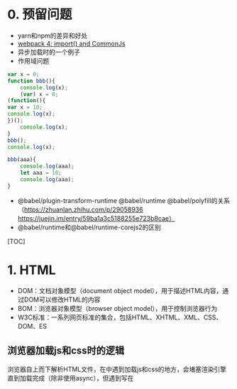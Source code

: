 # 0. 预留问题

- yarn和npm的差异和好处
- [webpack 4: import() and CommonJs](https://medium.com/webpack/webpack-4-import-and-commonjs-d619d626b655)
- 异步加载时的一个例子
- 作用域问题
```js
var x = 0;
function bbb(){
	console.log(x);
	(var) x = 0;
(function(){
var x = 10;
console.log(x);
})();
	console.log(x);
}
bbb();
console.log(x);

bbb(aaa){
	console.log(aaa);
	let aaa = 10;
	console.log(aaa);
}
```
- @babel/plugin-transform-runtime @babel/runtime @babel/polyfill的关系（https://zhuanlan.zhihu.com/p/29058936 https://juejin.im/entry/59ba1a3c5188255e723b8cae）
- @babel/runtime和@babel/runtime-corejs2的区别

[TOC]


# 1. HTML

- DOM：文档对象模型（document object model），用于描述HTML内容，通过DOM可以修改HTML的内容
- BOM：浏览器对象模型（browser object model），用于控制浏览器行为
- W3C标准：一系列网页标准的集合，包括HTML、XHTML、XML、CSS、DOM、ES

## 浏览器加载js和css时的逻辑

浏览器自上而下解析HTML文件，在<head>中遇到加载js和css的地方，会堵塞渲染引擎直到加载完成（除非使用async），但遇到写在<script>中的代码块，会直接执行。进入body后根据样式（css文件、内联样式、行内样式）渲染页面，页面渲染完成后开始执行加载的js文件中的代码

### 浏览器内核
- Chrome之前是Webkit，现在是Blink
- Safari是Webkit
- Firefox是Gecko
- IE是Trident
- Opera最早是Presto，后转为Webkit，现跟Chrome一起转为Blink


## addEventListener

addEventListener将事件监听器注册到EventTarget（事件目标），当EventTarget触发事件时指定的回调就会执行。原理是将监听器添加到EventTarget上特定事件类型的监听器列表中

EventTarget是由一个可以接收事件并记录监听器的对象所实现的DOM接口，如window、document、element

# 2. CSS

## transition

定义元素在不同状态之间的过渡效果，默认为**all 0 ease 0**。有四个属性transition-property, transition-duration, transition-timing-function, 和 transition-delay，分别是需要过渡效果的属性，过渡效果持续时间，过渡效果速度曲线，过渡效果延迟时间

# 3. JS

## 3.1 基础

### 
http://www.ruanyifeng.com/blog/2015/11/ecmascript-specification.html
https://developer.mozilla.org/zh-CN/docs/Web/JavaScript/Guide/Indexed_collections

### JS实现私有变量的方式

### 立即执行函数

### 两种属性类型

- 数据属性
    - configurable：是否可delete、是否修改其他特性（除writable）（在数据属性和访问器属性之间切换），采用字面量方式时默认为true，采用Object.defineProperty时默认为false
    - enumerable：是否可枚举（for...in/Object.keys()），采用字面量方式时默认为true，采用Object.defineProperty时默认为false
    - writable：是否可改变（通过[赋值运算符](https://developer.mozilla.org/zh-CN/docs/Web/JavaScript/Reference/Operators/Assignment_Operators)），采用字面量方式时默认为true，采用Object.defineProperty时默认为false
    - value：值，默认为undefined

- 访问器属性
    - configurable：是否可delete、是否修改其他特性（除writable）（在数据属性和访问器属性之间切换），采用字面量方式时默认为true，采用Object.defineProperty时默认为false
    - enumerable：是否可枚举（for...in/Object.keys()），采用字面量方式时默认为true，采用Object.defineProperty时默认为false
    - get：给属性提供getter方法，默认为undefined
    - set：给属性提供setter方法，默认为undefined

### JS中的+

### JS中的非数字下标

Ref: 
1. [javascript数组中数字和非数字下标的区别](https://www.cnblogs.com/ZJAJS/archive/2013/01/19/2867847.html)

### JS中的相等比较

#### ===和Object.is

**===** 不会进行类型转换，只有值和值类型都相等时才返回true，极为具体的详情可参考[规范7.2.13](https://www.ecma-international.org/ecma-262/6.0/#sec-strict-equality-comparison)

**Object.is** 跟 **===** 类似，但对+0/-0/NaN做了特殊处理

```js
var num = 0;
var obj = new String("0");
var str = "0";
var b = false;
var nan = NaN;

num === obj //false
num === str //false
obj === str //false
nan === nan //false NaN不与任何值相等（包括它自己）但Object.is做了特殊处理

Object.is(num, num) //true
+0 === -0 //true
Object.is(+0, -0) //false Object.is中+0不等于-0 在某些数学计算时有用
NaN === NaN //false
Object.is(NaN, NaN) //true Object.is中NaN等于其自身

```

#### ==

**==** 会进行隐式转换，极为具体的详情可参考[规范7.2.12](https://www.ecma-international.org/ecma-262/6.0/#sec-abstract-equality-comparison)

如下是A==B的运算结果

| 比较      | Undefined      | Null           | Number            | String            | Boolean        | Object             | Symbol            |
| --------- | -------------- | -------------- | ----------------- | ----------------- | -------------- | ------------------ | ----------------- |
| Undefined | A===B          | true           | false             | false             | A==ToNumber(B) | false              | false             |
| Null      | true           | A===B          | false             | false             | A==ToNumber(B) | false              | false             |
| Number    | false          | false          | A===B             | A==ToNumber(B)    | A==ToNumber(B) | A==ToPrimitive(B)  | false             |
| String    | false          | false          | ToNumber(A)==B    | A===B             | A==ToNumber(B) | A===ToPrimitive(B) | false             |
| Boolean   | ToNumber(A)==B | ToNumber(A)==B | ToNumber(A)==B    | ToNumber(A)==B    | A===B          | ToNumber(A)==B     | ToNumber(A)==B    |
| Object    | false          | false          | ToPrimitive(A)==B | ToPrimitive(A)==B | A==ToNumber(B) | A===B              | ToPrimitive(A)==B |
| Symbol    | false          | false          | false             | false             | A==ToNumber(B) | A==ToPrimitive(B)  | A===B             |

这么记，同类型用===判断，undefined和null比较为true，Number和String比较用ToNumber，Boolean和其他比较用ToNumber，String、Number、Symbol和Object比较用ToPrimitive。

#### ToPrimitive

ToPrimitive可将数据转换成原始值，极为具体的详情可参考[规范7.1.1](https://www.ecma-international.org/ecma-262/6.0/#sec-toprimitive)

简略算法如下
```
ToPrimitive(A [, PreferredType])
// PreferredType默认为number，则先执行valueOf再执行toString，如果是string，则先执行toString再执行valueOf。一般来说都是number，只有Date比较特殊是string。而只有Symbol中的ToPrimitive覆盖了以下默认逻辑，但很少用，先按下不表


if(A不是Object)
    return A
else
    if(A是Date)
        if(A.toString()的值是原始值)
            return A.toString()
        else if(A.valueOf()的值是原始值)
            return A.valueOf()
        else
            throw new Error
    else
        if(A.valueOf()的值是原始值)
            return A.valueOf()
        else if(A.toString()的值是原始值)
            return A.toString()
        else
            throw new Error
    
```

Ref: 
1. [MDN|JavaScript 中的相等性判断](https://developer.mozilla.org/zh-CN/docs/Web/JavaScript/Equality_comparisons_and_sameness)
2. [规范7.2.13](https://www.ecma-international.org/ecma-262/6.0/#sec-strict-equality-comparison)
3. [规范7.2.12](https://www.ecma-international.org/ecma-262/6.0/#sec-abstract-equality-comparison)
4. [规范7.1.1](https://www.ecma-international.org/ecma-262/6.0/#sec-toprimitive)


### 原型链/继承

https://javascript.info/class-inheritance

#### 几种继承

- 基于原型链

```js
function Super(){
    this.superArg1 = 'superArg1';
    this.superArray = [1, 2, 3];
    this.superFunc1 = function(){
        console.log('this is superFunc1');
    }
}
function Sub(){
    this.subArg1 = 'subArg1';
    this.subArray = [1, 2, 3];
    this.subFunc1 = function(){
        console.log('this is subFunc1');
    }
}

Sub.prototype = new Super();
Sub.prototype.constructor = Sub
var sub1 = new Sub();
var sub2 = new Sub();

sub1.superArray.push(4);
console.log(sub2.superArray) // [1,2,3,4]
```

两个问题：

1. 父类中的引用类型属性会被所有子类实例共享
2. 创建子类实例时无法向父类构造函数传递参数

- 借用构造函数

```js
function Super(name){
    this.name = name;
    this.friends = ['a', 'b', 'c'];
}
function Sub(){
    Super.call(this, 'abc');
    // Super.apply(this, ['abc']);
    this.age = 12;
}
var sub = new Sub();
```

两个问题：

1. 函数无法复用（函数都作为实例属性而不是原型属性而存在）
2. 父类原型对象中定义的属性对子类也不可见

- 组合继承（结合原型链与借用构造函数）

通过原型链实现原型属性和方法的继承，通过借用构造实现实例属性的继承
```js
function Super(name){
    this.name = name;
    this.friends = ['a', 'b', 'c'];
}
Super.prototype.say = function(){
    console.log('say---', this);
}
function Sub(){
    Super.call(this, 'abc');
    // Super.apply(this, ['abc']);
    this.age = 12;
}
Sub.prototype = new Super();
Sub.prototype.constructor = Sub;
<!--Object.defineProperty(Sub.prototype, 'constructor', {
    configurable: true,
    enumerable: false,
    writable: true,
    value: Sub,
})-->
```

- 原型式继承

借助原型基于已有的对象创建新的对象（没有严格意义上的构造函数），ES5中添加了Object.create来规范原型式继承

```js
function object(o){
    function F(){}
    F.prototype = o;
    return new F();
}
```

- 寄生式继承

封装一个函数，在其内部生成一个增强的新对象并返回的模式

```js
function parasitic(o){
    const clone = object(o);
    // const clone = Object.create(o);
    clone.say = function(){
        console.log('asdf');
    }
    return clone;
}
```

- 寄生组合继承

结合寄生模式与组合模式

```js
function inherit(sub, super){
    const subPrototype = object(super.prototype)
    // const subPrototype = Object.create(super.prototype)
    sub.prototype = subPrototype;
    sub.prototype.constructor = sub;
}

function Super(name){
    this.name = name;
    this.friends = ['a', 'b', 'c'];
}
Super.prototype.say = function(){
    console.log('say---', this);
}
function Sub(){
    Super.call(this, 'abc');
    // Super.apply(this, ['abc']);
    this.age = 12;
}
inherit(Sub, Super);

var s = new Sub();
```

### 作用域
### this
### 定时器/事件队列/浏览器线程模型
### &&/||

JS中的&&和||，本质上进行布尔值的且和或的运算。当运算到某一个变量就得出最终结果之后，就返回那个变量。

一个复杂的例子

```js
var a=new Object(),b=0,c=Number.NaN,d=1,e="Hello"; 
alert(a || b && c || d && e); //js中与操作符（&&）的优先级高于或操作符（||）
```

Ref:
1. [彻底理解js中的&&和||](https://www.cnblogs.com/sgzs/p/7977208.html)

## 3.2 一些工具函数

### Object相关/原型相关

#### Object.create(proto, [propertiesObject])

**ES5**，使用现有对象作为原型对象生成一个新的对象，是对原型式继承的一个规范

```js
var a = {}
var b = Object.create(Object.prototype) //等同于直接使用字面量定义

function A(){}
var c = new A();
var d = Object.create(A.prototype) //唯一的区别是构造函数中的初始化流程无法执行
```

Ref:
1. [MDN|Object.create()](https://developer.mozilla.org/zh-CN/docs/Web/JavaScript/Reference/Global_Objects/Object/create)

#### Object.defineProperty()

Ref:
1. [MDN|Object.defineProperty()](https://developer.mozilla.org/zh-CN/docs/Web/JavaScript/Reference/Global_Objects/Object/defineProperty)

#### instance.hasOwnProperty

#### instance.isPrototypeOf

#### Object.assign

#### Object.keys

### Array相关

### 数组中一些基本函数

- push：插入一个值，返回数组新长度
- sort：排序，默认按unicode顺序排序（将值转成string），可自定义排序函数，返回原数组
- reverse：倒置，返回原数组
- concat：合并数组中的值，返回新数组
- shift：删除数组第一位并返回该值
- unshift：向数组添加一位或多位，返回新长度

#### Array.prototype.some

判断数组中是否有满足条件的值
```js
var fruits = ['apple', 'banana', 'mango', 'guava'];

function checkAvailability(arr, val) {
    return arr.some(function(arrVal) {
        return val === arrVal;
    });
}

checkAvailability(fruits, 'kela');   // false
checkAvailability(fruits, 'banana'); // true
```

#### Array.prototype.filter

筛选数组中满足条件的值
```js
function isBigEnough(element) {
  return element >= 10;
}
var filtered = [12, 5, 8, 130, 44].filter(isBigEnough);
// filtered is [12, 130, 44]
```

map/forEach/

## 3.3 ESNext

### generator

#### generator语法

##### 状态机

Generator可以理解为是一个内部封装了多种状态的状态机，执行时返回一个遍历器依次遍历内部状态
```js
function* Gen(){
    yield 'hello';
    yield 'world';
    return 'end';
}
var g = new Gen();

g.next() //{value: "hello", done: false}
g.next() //{value: "world", done: false}
g.next() //{value: "end", done: true}
g.next() //{value: undefined, done: true}
```

关于yield语法：

- yield只能用在Generator函数中
- yield表达式如果用在另一个表达式之中，必须放在圆括号里面。
- yield表达式用作函数参数或放在赋值表达式的右边，可以不加括号。

##### 和Symbol.iterator的关系？？？？？？？？？？？？

##### 关于next函数：

- next调用时返回{value: "hello", done: false}，done表示后面是否还有yield语法，value表示yield后面的值
- next传入参数，该参数作为上一个yield表达式的值


##### 和for...of的关系？？？？？？？？

##### Generator.prototype.throw()

Generator.prototype.throw()：可以在函数体外抛出错误，然后在Generator函数体内捕获。
```js
function* Gen(){
    try{
        yield 1;
    }catch(e){
        console.error('error in gen', e);
    }
}

var i = Gen();
i.next();

try {
    i.throw('a');
    i.throw('b');
} catch (e) {
    console.error('外部捕获', e);
}
// 内部捕获 a
// 外部捕获 b
```

#### generator的异步应用

generator可以暂停/恢复执行，并且函数体内外数据交换和throw()提供的错误处理机制，因此满足了作为异步解决方案的条件

##### 简单的封装
```js
const ask = (url) => {
    const rsp = yield fetch(url);
    console.log(rsp);
}
const gAsk = ask('http://baidu.com');
gAsk.value.then(rsp => rsp.json()).then(rsp => {
    rsp.next(rsp);
});
```

##### Thunk

Thunk是一种临时函数，将一个有回调的异步操作拆分成两部分
```js
//原样
fs.readFile('filename', (err, file) => {//dosomething})
//改写为thunk函数
const ReadFileThunk = (...args) => (callback) => fs.readFile(...args, callback)
//更加通用的方式
const ThunkGen = (fn) => (...args) => (callback) => fn(...args, callback)
```

采用Thunk自动控制generator的执行流程，**接收和交还程序的控制权**
```js
const ReadFileThunk = ThunkGen(fs.readFile);
const Gen = function* {
    const file = yield ReadFileThunk('filename');
    console.log('got file ', file);
}
const g = Gen();
const readYield = g.next();
readYield.value((err, file) => {
    if (err) throw new Error();
    g.next(file);
})
```

##### co模块

### async/await

#### 好处
- 不再像generator那样执行器来执行控制权的接收和返回
- async返回Promise实例，相比Generator函数返回Iterator更加方便
- 本质上来讲，async函数就是相当于把多个异步操作封装成了Promise对象，await就是内部then的语法糖

#### 用法
- await只能在async函数中
- async表示函数内有异步操作，async函数返回一个Promise对象
- 遇到await就先返回，等其后面的异步操作完成后再往下执行
- await表达式获得的值是Promise实例resolve之后的值
```js
//基本语法
async function asyncFunc(){
    await doSomeAsync();
    console.log()
}
async function asyncFunc(){
    const result = await doSomeAsync();
    console.log(result)
    //直接拿到doSomeAsync返回的Promise实例resolved之后的值
    //相当于doSomeAsync().then(result => console.log(result))
}
```
- await后面的表达式结果可为Promise对象（thenable对象）或基本类型的值
```js
async function asyncFunc(){
    await 1234; //此时为同步
    return 345; //return的值会作为Promise实例回调的入参
}
asyncFunc().then(res => console.log(res)) //345

//await后面是thenable对象 当做Promise实例处理
async function asyncFunc(){
    await {
        then(resolved, rejected){
            setTimeout(resolved, 1000);
        }
    }
}
asyncFunc().then(() => console.log('log me after 1000ms'));
```
- await后面表达式所产生的Promise实例rejected，则rejected时候的值会被传入async函数所产生的Promise实例的异常处理回调（catch(err)/then(null, err)）
- 任何一个await语句后面的Promise对象变为reject状态，那么整个async函数都会中断执行
- 也可以用try..catch、catch()直接处理异常
```js
async function doAsync(){
    await Promise.reject('this is a wrong');
    await Promise.reject('it will not work'); //不会执行
}
doAsync().then(()=>console.log('this will be skip')).catch(err => console.error(err)) //this is a wrong 

//也可以用try..catch、catch()直接处理异常
async function doAsync(){
    try{
        await Promise.reject('this is a wrong');
    }catch(err){
        console.log('hh error has been catched');
    }
    
    await Promise.reject().catch(err => console.log('error also could been catched in this way'));
}
```
- async中没有依赖关系的多个异步可以同时触发以加快时间
```js
async function(){
    const [async1, async2] = await Promise.all([doAsync1(), doAsync2()]);
}

// 另一个方式
const async1 = doAsync1();
const async2 = doAsync2();
await async1;
await async2;
```

### Promise

#### 对Promise的一些理解

- Promise实例代表一个异步操作，其本质上是一个绑定了回调的对象，有pending、fulfilled、rejected三种状态
- Promise实例绑定的回调函数也是被异步调用的（回调被放入一个微任务队列，JS事件队列的所有运行时结束了之后才会被调用）
- 采用.then和.catch进行链式调用时，每次都会返回一个新的Promise实例，这个实例代表上一个回调函数（异步操作），而且上一个回调函数的执行结果（return）会作为下一个回调（如果有的话）的入参，类似于then=(callback, errcallback)=>new Promise((resolve, reject)=>try{resolve(callback())}catch(){reject(errcallback())})
- Promise的错误处理需要调用.catch，否则回调函数中出现的错误将无法得到处理。这在形式上和同步代码的try/catch保持了高度的统一（catch都只需要调用一次，而不像以前的回调地狱中需要多次调用）
- 对于旧式的异步API可以通过Promise包裹的形式来将其改造成Promise形式

## 3.4 模块化

# 4. React

## 4.1 Virtual DOM

https://www.zcfy.cc/article/the-inner-workings-of-virtual-dom-rajaraodv-medium-3248.html

## 4.2 CSS in React

### 当前解决方案

- 不再使用CSS，以JS的方式去写CSS。为CSS提供了强大的模块化能力，但无法使用当前成熟的CSS预处理其（less/sass）
- 依然使用CSS，但使用JS管理CSS的依赖关系。能够较好的结合当前成熟的CSS生态和模块能力

## 4.3 [HOC（High Order Component）](https://reactjs.org/docs/higher-order-components.html)

高阶组件就是一个函数，且该函数接受一个组件作为参数，并返回一个新的组件。

高阶组件主要是用来封装公共的抽象逻辑，**高阶组件既不会修改输入组件**，也不会使用继承拷贝它的行为。而是，**高阶组件组合（composes）原始组件，通过用一个容器组件包裹着（wrapping）原始组件**。高阶组件就是一个没有副作用的纯函数。

**高阶组件并不关心数据使用的方式和原因，而被包裹的组件也不关心数据来自何处。**

一些要求：

1. 不在render方法中使用高阶组件

    每次在render中使用高阶组件时都会产生一个新的组件，react的差分算法会认为跟之前的那个不同进而重新渲染整个子树，在导致性能问题的同时会使原有子组件的状态丢失

2. 必须将静态方法做拷贝

    高阶组件所生成的新组件并不会包含原来组件的静态方法，可以使用[hoist-non-react-statics](https://github.com/mridgway/hoist-non-react-statics)来自动拷贝所有非React的静态方法

    ```js
    function enhance(WrappedComponent) {
        class Enhance extends React.Component {/*...*/}
        // 必须得知道要拷贝的方法 :(
        Enhance.staticMethod = WrappedComponent.staticMethod;
        return Enhance;
    }
    ```

3. Refs属性不能贯穿传递

    refs是一个伪属性，React对其做了特殊处理，向一个由高阶组件生成的新组建传递ref时，其指向的是最外层容器组件实例而不是被包裹的组件。在16.3中添加了React.forwardRef来解决这个问题

## 4.4 React生态

### redux
### react-loadable

# 5. Webpack

## 代码分割

### [多入口](https://webpack.js.org/guides/code-splitting/)

问题：

1. 会导致模块重复问题
2. 不够灵活，不能根据业务逻辑动态分割代码

### 使用SplitChunksPlugin

可以将公共依赖提取到一个已经存在的入口代码块（an existing entry chunk）或一个全新的代码块中

### Dynamic Imports

webpack中有两种方式实现动态导入。一种是ES规范中规定的import()语法，另一个种是webpack中自带的require.ensure语法（随着import()语法的成熟，require.ensure语法可能会越来越少的使用）

> import()语法返回promise，因此使用时需要promise支持

基本使用语法如下：

```js
function getComponent() {
    return import(/* webpackChunkName: "lodash" */ 'lodash').then(({ default: _ }) => {
        var element = document.createElement('div');
        element.innerHTML = _.join(['Hello', 'webpack'], ' ');
        return element;
    }).catch(error => 'An error occurred while loading the component');
}
getComponent().then(component => {
    document.body.appendChild(component);
})
```

其中的import()语法会被webpack转换成：

```js
return __webpack_require__.e(/*! import() | lodash */ \"vendors~lodash\").then(...)

// __webpack_require__.e如下
__webpack_require__.e = function requireEnsure(chunkId) {...}

```

也可以由于import()返回promise，也可以优化成async/await的形式：

> async/await语法还未普及，需要使用babel对语法进行转义，由于babel默认不对import()语法做解析，因此babel还需要额外配合@babel/plugin-syntax-dynamic-import插件对import()语法做解析

```js
async function getComponent() {
    var element = document.createElement('div');
    const { default: _ } = await import(/* webpackChunkName: "lodash" */ 'lodash');
    element.innerHTML = _.join(['Hello', 'webpack'], ' ')
    return element;
}
getComponent().then(component => {
    document.body.appendChild(component);
})
```

# 6. [Babel](https://babeljs.io/docs/en/)

Babel将ES2015+的代码转换成旧版浏览器兼容的代码，主要是以下几件事

1. Transform syntax，对语法进行转换
2. Polyfill features that are missing in your target environment (through [@babel/polyfill](https://babeljs.io/docs/en/babel-polyfill))，垫片新特性
3. Source code transformations (codemods)，转换源代码

但Babel默认只对语法做编译和转换，如箭头函数、解构、class等，但对新增的引用类型Map/Set、Promise功能、prototype function（array.reduce,string.trim）、static function（Array.form，Object.assgin）、regenerator（generator，async）等都不默认支持，需要额外的polyfill

## 6.1 Babel的一些插件

1. @babel/preset-env

   asdf

2. 


# 7. 网络

## 7.1 ajax/fetch

### fetch中的一些问题

https://www.cnblogs.com/huilixieqi/p/6494380.html

[isomorphic-fetch可以用来同构](https://github.com/matthew-andrews/isomorphic-fetch)

## 7.2 HTTP

### cookie

https://developer.mozilla.org/zh-CN/docs/Web/HTTP/Cookies

### code

- 400

bad request，表示请求没有进入后台服务中，通常是参数类型不匹配造成的

- 405

方法类型错误

### cors

### Cache

Ref:
1. [MDN|缓存](https://developer.mozilla.org/zh-CN/docs/Web/HTTP/Caching_FAQ)
2. [AlloyTeam|Web缓存机制系列](http://www.alloyteam.com/2012/03/web-cache-1-web-cache-overview/)

# 8. 安全

# 9. git

- [运行git push时出错，提示Permission denied (publickey)](https://blog.csdn.net/u013894429/article/details/78960813)

### git stash



git branch --set-upstream-to=origin/<branch> master

## 浏览器缓存

# 10. 小程序

## 运行环境和执行机制

## 分包加载

## 优化
.....

- 封装请求